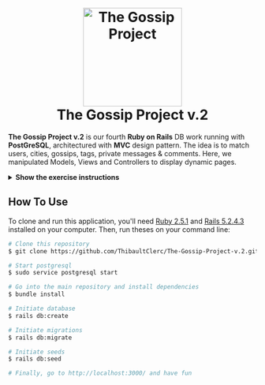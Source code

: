 <h1 align="center">
  <br>
  <a href="https://en.wikipedia.org/wiki/Gossip"><img src="https://images.vexels.com/media/users/3/157869/isolated/preview/13916a3fd62c9de9a2fdb623b38c0d1a-bare-teeth-open-mouth-icon-by-vexels.png" alt="The Gossip Project" width="200"></a>
  <br>
  The Gossip Project v.2
  <br>
</h1>

**The Gossip Project v.2** is our fourth **Ruby on Rails** DB work running with **PostGreSQL**, architectured with **MVC** design pattern. The idea is to match users, cities, gossips, tags, private messages & comments. Here, we manipulated Models, Views and Controllers to display dynamic pages.

<details><summary><b>Show the exercise instructions</b></summary>

* **One user** belongs to **one city**.
* **One city** can have **multiple users**.
* **One user** can write **multiple gossips**.
* **One gossip** can only belong to **one user**.
* **One gossip** can have **multiple tags**.
* **One gossip** can only be written by **one user**.
* **One PM** can only have **one sender** but **one or multiple receivers**.
* **One gossip** can have **multiple comments**.
* **One comment** can only belong to **one gossip**.
* **One user** can write **multiple comments**.
* **One comment** can only have **one user**.
* **One user** can put **multiple likes or comments**.

</details>

## How To Use

To clone and run this application, you'll need [Ruby 2.5.1](https://www.ruby-lang.org/en/news/2018/03/28/ruby-2-5-1-released/) and [Rails 5.2.4.3](https://rubygems.org/gems/rails/versions/5.2.4.3) installed on your computer. Then, run theses on your command line:

```bash
# Clone this repository
$ git clone https://github.com/ThibaultClerc/The-Gossip-Project-v.2.git

# Start postgresql
$ sudo service postgresql start

# Go into the main repository and install dependencies
$ bundle install

# Initiate database
$ rails db:create

# Initiate migrations
$ rails db:migrate

# Initiate seeds
$ rails db:seed

# Finally, go to http://localhost:3000/ and have fun
```
